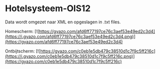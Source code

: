 # Hotelsysteem-OIS12

Data wordt omgezet naar XML en opgeslagen in .txt files.

Homescherm:
[![https://gyazo.com/afd6ff77197ce76c3aef53e49ed2c3d4](https://i.gyazo.com/afd6ff77197ce76c3aef53e49ed2c3d4.png)](https://gyazo.com/afd6ff77197ce76c3aef53e49ed2c3d4)

Ontbijtscherm:
[![https://gyazo.com/c0eb1e5db479c38510d1c7f9c5ff216c](https://i.gyazo.com/c0eb1e5db479c38510d1c7f9c5ff216c.png)](https://gyazo.com/c0eb1e5db479c38510d1c7f9c5ff216c)
